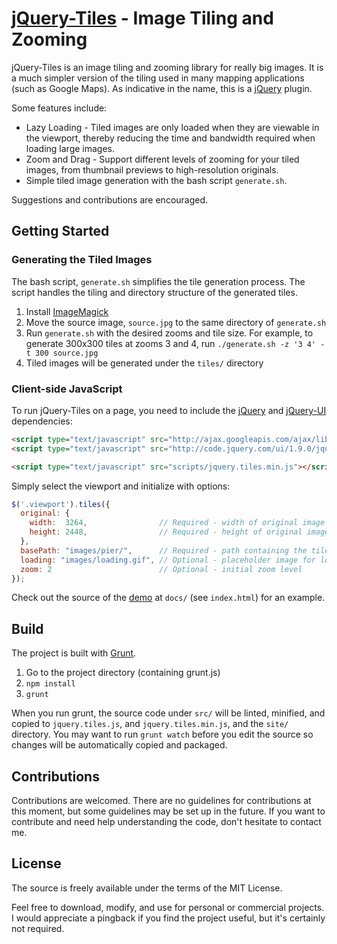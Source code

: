 [jQuery-Tiles](https://hackyon.github.io/jQuery-Tiles/) - Image Tiling and Zooming
===================================================================

jQuery-Tiles is an image tiling and zooming library for really big images. It is a much simpler version of the tiling used in many mapping applications (such as Google Maps). As indicative in the name, this is a [jQuery](http://jquery.com) plugin.

Some features include:

* Lazy Loading - Tiled images are only loaded when they are viewable in the viewport, thereby reducing the time and bandwidth required when loading large images.
* Zoom and Drag - Support different levels of zooming for your tiled images, from thumbnail previews to high-resolution originals.
* Simple tiled image generation with the bash script ```generate.sh```.

Suggestions and contributions are encouraged.


Getting Started
--------------------------------------

### Generating the Tiled Images
The bash script, ```generate.sh``` simplifies the tile generation process. The script handles the tiling and directory structure of the generated tiles. 

1. Install [ImageMagick](http://www.imagemagick.org/script/binary-releases.php)
2. Move the source image, ```source.jpg``` to the same directory of ```generate.sh```
3. Run ```generate.sh``` with the desired zooms and tile size. For example, to generate 300x300 tiles at zooms 3 and 4, run ```./generate.sh -z '3 4' -t 300 source.jpg```
4. Tiled images will be generated under the ```tiles/``` directory

### Client-side JavaScript
To run jQuery-Tiles on a page, you need to include the [jQuery](http://jquery.com/) and [jQuery-UI](http://jqueryui.com/) dependencies:

```html
<script type="text/javascript" src="http://ajax.googleapis.com/ajax/libs/jquery/1.8.2/jquery.min.js"></script>
<script type="text/javascript" src="http://code.jquery.com/ui/1.9.0/jquery-ui.js"></script>

<script type="text/javascript" src="scripts/jquery.tiles.min.js"></script>
```

Simply select the viewport and initialize with options:

```javascript
$('.viewport').tiles({
  original: {
    width:  3264,                // Required - width of original image
    height: 2448,                // Required - height of original image
  },
  basePath: "images/pier/",      // Required - path containing the tiles/ directory
  loading: "images/loading.gif", // Optional - placeholder image for loading images
  zoom: 2                        // Optional - initial zoom level
});
```

Check out the source of the [demo](https://hackyon.github.io/jQuery-Tiles/) at ```docs/``` (see ```index.html```) for an example.


Build
--------------------------------------
The project is built with [Grunt](http://gruntjs.com/).

1. Go to the project directory (containing grunt.js)
2. ```npm install```
3. ```grunt```

When you run grunt, the source code under ```src/``` will be linted, minified, and copied to ```jquery.tiles.js```, and ```jquery.tiles.min.js```, and the ```site/``` directory. You may want to run ```grunt watch``` before you edit the source so changes will be automatically copied and packaged.


Contributions
--------------------------------------
Contributions are welcomed. There are no guidelines for contributions at this moment, but some guidelines may be set up in the future. If you want to contribute and need help understanding the code, don't hesitate to contact me.


License
--------------------------------------
The source is freely available under the terms of the MIT License. 

Feel free to download, modify, and use for personal or commercial projects. I would appreciate a pingback if you find the project useful, but it's certainly not required. 

